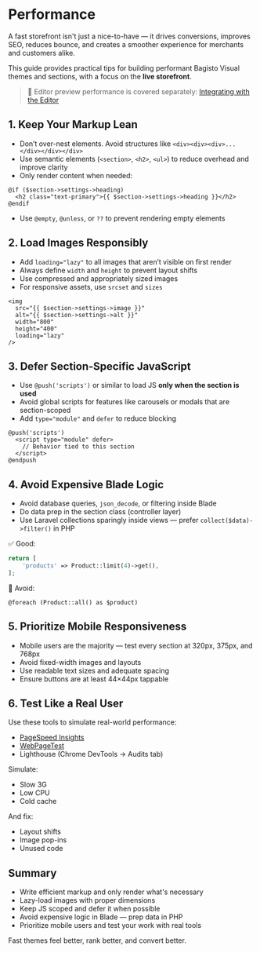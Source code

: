 # Performance

A fast storefront isn't just a nice-to-have — it drives conversions, improves SEO, reduces bounce, and creates a smoother experience for merchants and customers alike.

This guide provides practical tips for building performant Bagisto Visual themes and sections, with a focus on the **live storefront**.

> 🧩 Editor preview performance is covered separately: [Integrating with the Editor](../adding-sections/integrating-editor.md)

## 1. Keep Your Markup Lean

- Don’t over-nest elements. Avoid structures like `<div><div><div>...</div></div></div>`
- Use semantic elements (`<section>`, `<h2>`, `<ul>`) to reduce overhead and improve clarity
- Only render content when needed:

```blade
@if ($section->settings->heading)
  <h2 class="text-primary">{{ $section->settings->heading }}</h2>
@endif
```

- Use `@empty`, `@unless`, or `??` to prevent rendering empty elements

## 2. Load Images Responsibly

- Add `loading="lazy"` to all images that aren’t visible on first render
- Always define `width` and `height` to prevent layout shifts
- Use compressed and appropriately sized images
- For responsive assets, use `srcset` and `sizes`

```blade
<img
  src="{{ $section->settings->image }}"
  alt="{{ $section->settings->alt }}"
  width="800"
  height="400"
  loading="lazy"
/>
```

## 3. Defer Section-Specific JavaScript

- Use `@push('scripts')` or similar to load JS **only when the section is used**
- Avoid global scripts for features like carousels or modals that are section-scoped
- Add `type="module"` and `defer` to reduce blocking

```blade
@push('scripts')
  <script type="module" defer>
    // Behavior tied to this section
  </script>
@endpush
```

## 4. Avoid Expensive Blade Logic

- Avoid database queries, `json_decode`, or filtering inside Blade
- Do data prep in the section class (controller layer)
- Use Laravel collections sparingly inside views — prefer `collect($data)->filter()` in PHP

✅ Good:

```php
return [
    'products' => Product::limit(4)->get(),
];
```

🚫 Avoid:

```blade
@foreach (Product::all() as $product)
```

## 5. Prioritize Mobile Responsiveness

- Mobile users are the majority — test every section at 320px, 375px, and 768px
- Avoid fixed-width images and layouts
- Use readable text sizes and adequate spacing
- Ensure buttons are at least 44×44px tappable

## 6. Test Like a Real User

Use these tools to simulate real-world performance:

- [PageSpeed Insights](https://pagespeed.web.dev/)
- [WebPageTest](https://www.webpagetest.org/)
- Lighthouse (Chrome DevTools → Audits tab)

Simulate:

- Slow 3G
- Low CPU
- Cold cache

And fix:

- Layout shifts
- Image pop-ins
- Unused code

## Summary

- Write efficient markup and only render what's necessary
- Lazy-load images with proper dimensions
- Keep JS scoped and defer it when possible
- Avoid expensive logic in Blade — prep data in PHP
- Prioritize mobile users and test your work with real tools

Fast themes feel better, rank better, and convert better.
